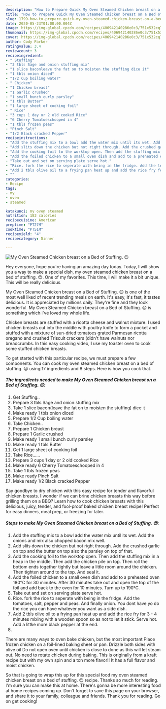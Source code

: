 ```yaml
---
description: "How to Prepare Quick My Oven Steamed Chicken breast on a Bed of Stuffing. 😉"
title: "How to Prepare Quick My Oven Steamed Chicken breast on a Bed of Stuffing. 😉"
slug: 1799-how-to-prepare-quick-my-oven-steamed-chicken-breast-on-a-bed-of-stuffing
date: 2020-05-23T01:00:00.004Z
image: https://img-global.cpcdn.com/recipes/406942140286e0c3/751x532cq70/my-oven-steamed-chicken-breast-on-a-bed-of-stuffing-😉-recipe-main-photo.jpg
thumbnail: https://img-global.cpcdn.com/recipes/406942140286e0c3/751x532cq70/my-oven-steamed-chicken-breast-on-a-bed-of-stuffing-😉-recipe-main-photo.jpg
cover: https://img-global.cpcdn.com/recipes/406942140286e0c3/751x532cq70/my-oven-steamed-chicken-breast-on-a-bed-of-stuffing-😉-recipe-main-photo.jpg
author: Cody Parker
ratingvalue: 3.4
reviewcount: 3
recipeingredient:
- " Stuffing"
- "3 tbls Sage and onion stuffing mix"
- "1 slice baconleave the fat on to moisten the stuffing dice it"
- "1 tbls onion diced"
- "1/2 Cup boiling water"
- " Chicken"
- "1 Chicken breast"
- "1 Garlic crushed"
- "1 small bunch curly parsley"
- "1 tbls Butter"
- "1 large sheet of cooking foil"
- " Rice"
- "3 cups 1 day or 2 old cooked Rice"
- "6 Cherry Tomatoeschooped in 4"
- "1 tbls frozen peas"
- "Pinch Salt"
- "1/2 Black cracked Pepper"
recipeinstructions:
- "Add the stuffing mix to a bowl add the water mix until its wet. Add the onions and mix also chopped bacon mix well."
- "Add slits down the chicken but not right through. Add the crushed garlic on top and the butter on top also the parsley on top of that."
- "Add the cooking foil to the worktop open. Then add the stuffing mix in a heap in the middle. Then add the chicken pile on top. Then roll the bottom ends together tightly but leave a little room around the chicken. Then tighten around to the top. And seal it."
- "Add the foiled chicken to a small oven dish and add to a preheated oven 180°C for 30 minutes. After 30 minutes take out and open the top of the foil and add back to the oven for 10 minutes. Turn up to 190°C."
- "Take out and set on serving plate serve hot."
- "Rice. fork the rice to seperate with being in the fridge. Add the tomatoes, salt, pepper and peas. And finally onion. You dont have yo do the rice you can have whatever you want as a side dish."
- "Add 2 tbls olive oil to a frying pan heat up and add the rice fry for 3 - 4 minutes mixing with a wooden spoon so as not to let it stick. Serve hot. Add a littke more black pepper at the end."
- ""
categories:
- Recipe
tags:
- my
- oven
- steamed

katakunci: my oven steamed 
nutrition: 183 calories
recipecuisine: American
preptime: "PT27M"
cooktime: "PT51M"
recipeyield: "4"
recipecategory: Dinner

---
```



![My Oven Steamed Chicken breast on a Bed of Stuffing. 😉](https://img-global.cpcdn.com/recipes/406942140286e0c3/751x532cq70/my-oven-steamed-chicken-breast-on-a-bed-of-stuffing-😉-recipe-main-photo.jpg)

Hey everyone, hope you're having an amazing day today. Today, I will show you a way to make a special dish, my oven steamed chicken breast on a bed of stuffing. 😉. One of my favorites. This time, I will make it a bit unique. This will be really delicious.

My Oven Steamed Chicken breast on a Bed of Stuffing. 😉 is one of the most well liked of recent trending meals on earth. It's easy, it's fast, it tastes delicious. It is appreciated by millions daily. They're fine and they look wonderful. My Oven Steamed Chicken breast on a Bed of Stuffing. 😉 is something which I've loved my whole life.

Chicken breasts are stuffed with a ricotta cheese and walnut mixture. I used chicken breasts cut into the middle with poultry knife to form a pocket and stuffed with a mixture of sun-dried tomatoes grated Parmesan ricotta oregano and crushed Triscuit crackers (didn&#39;t have walnuts nor breadcrumbs. In this easy cooking video, I use my toaster oven to cook some stuffed chicken breasts.


To get started with this particular recipe, we must prepare a few components. You can cook my oven steamed chicken breast on a bed of stuffing. 😉 using 17 ingredients and 8 steps. Here is how you cook that.

<!--inarticleads1-->

##### The ingredients needed to make My Oven Steamed Chicken breast on a Bed of Stuffing. 😉:

1. Get  Stuffing..
1. Prepare 3 tbls Sage and onion stuffing mix
1. Take 1 slice bacon(leave the fat on to moisten the stuffing) dice it
1. Make ready 1 tbls onion diced
1. Prepare 1/2 Cup boiling water
1. Take  Chicken..
1. Prepare 1 Chicken breast
1. Prepare 1 Garlic crushed
1. Make ready 1 small bunch curly parsley
1. Make ready 1 tbls Butter
1. Get 1 large sheet of cooking foil
1. Take  Rice......
1. Prepare 3 cups 1 day or 2 old cooked Rice
1. Make ready 6 Cherry Tomatoeschooped in 4
1. Take 1 tbls frozen peas
1. Make ready Pinch Salt
1. Make ready 1/2 Black cracked Pepper


Say goodbye to dry chicken with this easy recipe for tender and flavorful chicken breasts. I wonder if we can brine chicken breasts this way before grilling them on a BBQ? Learn how to cook chicken breasts with this delicious, juicy, tender, and fool-proof baked chicken breast recipe! Perfect for easy dinners, meal prep, or freezing for later. 

<!--inarticleads2-->

##### Steps to make My Oven Steamed Chicken breast on a Bed of Stuffing. 😉:

1. Add the stuffing mix to a bowl add the water mix until its wet. Add the onions and mix also chopped bacon mix well.
1. Add slits down the chicken but not right through. Add the crushed garlic on top and the butter on top also the parsley on top of that.
1. Add the cooking foil to the worktop open. Then add the stuffing mix in a heap in the middle. Then add the chicken pile on top. Then roll the bottom ends together tightly but leave a little room around the chicken. Then tighten around to the top. And seal it.
1. Add the foiled chicken to a small oven dish and add to a preheated oven 180°C for 30 minutes. After 30 minutes take out and open the top of the foil and add back to the oven for 10 minutes. Turn up to 190°C.
1. Take out and set on serving plate serve hot.
1. Rice. fork the rice to seperate with being in the fridge. Add the tomatoes, salt, pepper and peas. And finally onion. You dont have yo do the rice you can have whatever you want as a side dish.
1. Add 2 tbls olive oil to a frying pan heat up and add the rice fry for 3 - 4 minutes mixing with a wooden spoon so as not to let it stick. Serve hot. Add a littke more black pepper at the end.
1. 


There are many ways to oven bake chicken, but the most important Place frozen chicken on a foil-lined baking sheet or pan. Drizzle both sides with olive oil Do not open oven until chicken is close to done as this will let steam out. No need to rotate chicken during baking. This is originally from a kraft recipe but with my own spin and a ton more flavor!! It has a full flavor and moist chicken. 

So that is going to wrap this up for this special food my oven steamed chicken breast on a bed of stuffing. 😉 recipe. Thanks so much for reading. I'm sure you can make this at home. There's gonna be more interesting food at home recipes coming up. Don't forget to save this page on your browser, and share it to your family, colleague and friends. Thank you for reading. Go on get cooking!
